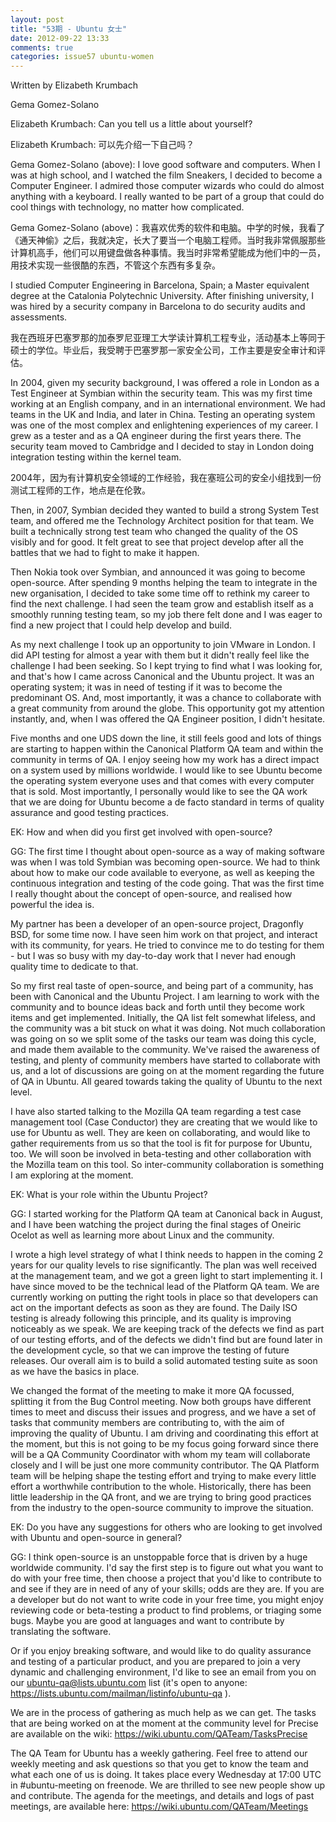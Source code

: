 ```yaml
---
layout: post
title: "53期 - Ubuntu 女士"
date: 2012-09-22 13:33
comments: true
categories: issue57 ubuntu-women
---
```


Written by Elizabeth Krumbach

Gema Gomez-Solano

Elizabeth Krumbach: Can you tell us a little about yourself?

Elizabeth Krumbach: 可以先介绍一下自己吗？

Gema Gomez-Solano (above): I love good software and computers. When I was at high school, and I watched the film Sneakers, I decided to become a Computer Engineer. I admired those computer wizards who could do almost anything with a keyboard. I really wanted to be part of a group that could do cool things with technology, no matter how complicated.


Gema Gomez-Solano (above)：我喜欢优秀的软件和电脑。中学的时候，我看了《通天神偷》之后，我就决定，长大了要当一个电脑工程师。当时我非常佩服那些计算机高手，他们可以用键盘做各种事情。我当时非常希望能成为他们中的一员，用技术实现一些很酷的东西，不管这个东西有多复杂。

I studied Computer Engineering in Barcelona, Spain; a Master equivalent degree at the Catalonia Polytechnic University. After finishing university, I was hired by a security company in Barcelona to do security audits and assessments.

我在西班牙巴塞罗那的加泰罗尼亚理工大学读计算机工程专业，活动基本上等同于硕士的学位。毕业后，我受聘于巴塞罗那一家安全公司，工作主要是安全审计和评估。

In 2004, given my security background, I was offered a role in London as a Test Engineer at Symbian within the security team. This was my first time working at an English company, and in an international environment. We had teams in the UK and India, and later in China. Testing an operating system was one of the most complex and enlightening experiences of my career. I grew as a tester and as a QA engineer during the first years there. The security team moved to Cambridge and I decided to stay in London doing integration testing within the kernel team.

2004年，因为有计算机安全领域的工作经验，我在塞班公司的安全小组找到一份测试工程师的工作，地点是在伦敦。

Then, in 2007, Symbian decided they wanted to build a strong System Test team, and offered me the Technology Architect position for that team. We built a technically strong test team who changed the quality of the OS visibly and for good. It felt great to see that project develop after all the battles that we had to fight to make it happen.

Then Nokia took over Symbian, and announced it was going to become open-source. After spending 9 months helping the team to integrate in the new organisation, I decided to take some time off to rethink my career to find the next challenge. I had seen the team grow and establish itself as a smoothly running testing team, so my job there felt done and I was eager to find a new project that I could help develop and build.

As my next challenge I took up an opportunity to join VMware in London. I did API testing for almost a year with them but it didn't really feel like the challenge I had been seeking. So I kept trying to find what I was looking for, and that's how I came across Canonical and the Ubuntu project. It was an operating system; it was in need of testing if it was to become the predominant OS. And, most importantly, it was a chance to collaborate with a great community from around the globe. This opportunity got my attention instantly, and, when I was offered the QA Engineer position, I didn't hesitate.

Five months and one UDS down the line, it still feels good and lots of things are starting to happen within the Canonical Platform QA team and within the community in terms of QA. I enjoy seeing how my work has a direct impact on a system used by millions worldwide. I would like to see Ubuntu become the operating system everyone uses and that comes with every computer that is sold. Most importantly, I personally would like to see the QA work that we are doing for Ubuntu become a de facto standard in terms of quality assurance and good testing practices.
	
EK: How and when did you first get involved with open-source?

GG: The first time I thought about open-source as a way of making software was when I was told Symbian was becoming open-source. We had to think about how to make our code available to everyone, as well as keeping the continuous integration and testing of the code going. That was the first time I really thought about the concept of open-source, and realised how powerful the idea is.

My partner has been a developer of an open-source project, Dragonfly BSD, for some time now. I have seen him work on that project, and interact with its community, for years. He tried to convince me to do testing for them - but I was so busy with my day-to-day work that I never had enough quality time to dedicate to that.

So my first real taste of open-source, and being part of a community, has been with Canonical and the Ubuntu Project. I am learning to work with the community and to bounce ideas back and forth until they become work items and get implemented. Initially, the QA list felt somewhat lifeless, and the community was a bit stuck on what it was doing. Not much collaboration was going on so we split some of the tasks our team was doing this cycle, and made them available to the community. We've raised the awareness of testing, and plenty of community members have started to collaborate with us, and a lot of discussions are going on at the moment regarding the future of QA in Ubuntu. All geared towards taking the quality of Ubuntu to the next level.

I have also started talking to the Mozilla QA team regarding a test case management tool (Case Conductor) they are creating that we would like to use for Ubuntu as well. They are keen on collaborating, and would like to gather requirements from us so that the tool is fit for purpose for Ubuntu, too. We will soon be involved in beta-testing and other collaboration with the Mozilla team on this tool. So inter-community collaboration is something I am exploring at the moment.

EK: What is your role within the Ubuntu Project?

GG: I started working for the Platform QA team at Canonical back in August, and I have been watching the project during the final stages of Oneiric Ocelot as well as learning more about Linux and the community.

I wrote a high level strategy of what I think needs to happen in the coming 2 years for our quality levels to rise significantly. The plan was well received at the management team, and we got a green light to start implementing it. I have since moved to be the technical lead of the Platform QA team. We are currently working on putting the right tools in place so that developers can act on the important defects as soon as they are found. The Daily ISO testing is already following this principle, and its quality is improving noticeably as we speak. We are keeping track of the defects we find as part of our testing efforts, and of the defects we didn't find but are found later in the development cycle, so that we can improve the testing of future releases. Our overall aim is to build a solid automated testing suite as soon as we have the basics in place.

We changed the format of the meeting to make it more QA focussed, splitting it from the Bug Control meeting. Now both groups have different times to meet and discuss their issues and progress, and we have a set of tasks that community members are contributing to, with the aim of improving the quality of Ubuntu. I am driving and coordinating this effort at the moment, but this is not going to be my focus going forward since there will be a QA Community Coordinator with whom my team will collaborate closely and I will be just one more community contributor. The QA Platform team will be helping shape the testing effort and trying to make every little effort a worthwhile contribution to the whole. Historically, there has been little leadership in the QA front, and we are trying to bring good practices from the industry to the open-source community to improve the situation.

EK: Do you have any suggestions for others who are looking to get involved with Ubuntu and open-source in general?

GG: I think open-source is an unstoppable force that is driven by a huge worldwide community. I'd say the first step is to figure out what you want to do with your free time, then choose a project that you'd like to contribute to and see if they are in need of any of your skills; odds are they are. If you are a developer but do not want to write code in your free time, you might enjoy reviewing code or beta-testing a product to find problems, or triaging some bugs. Maybe you are good at languages and want to contribute by translating the software.

Or if you enjoy breaking software, and would like to do quality assurance and testing of a particular product, and you are prepared to join a very dynamic and challenging environment, I'd like to see an email from you on our ubuntu-qa@lists.ubuntu.com list (it's open to anyone: https://lists.ubuntu.com/mailman/listinfo/ubuntu-qa ).

We are in the process of gathering as much help as we can get. The tasks that are being worked on at the moment at the community level for Precise are available on the wiki:
https://wiki.ubuntu.com/QATeam/TasksPrecise

The QA Team for Ubuntu has a weekly gathering. Feel free to attend our weekly meeting and ask questions so that you get to know the team and what each one of us is doing. It takes place every Wednesday at 17:00 UTC in #ubuntu-meeting on freenode. We are thrilled to see new people show up and contribute. The agenda for the meetings, and details and logs of past meetings, are available here: https://wiki.ubuntu.com/QATeam/Meetings


